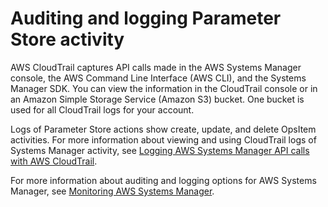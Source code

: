 # Auditing and logging Parameter Store activity<a name="parameter-store-logging-auditing"></a>

AWS CloudTrail captures API calls made in the AWS Systems Manager console, the AWS Command Line Interface \(AWS CLI\), and the Systems Manager SDK\. You can view the information in the CloudTrail console or in an Amazon Simple Storage Service \(Amazon S3\) bucket\. One bucket is used for all CloudTrail logs for your account\.

Logs of Parameter Store actions show create, update, and delete OpsItem activities\. For more information about viewing and using CloudTrail logs of Systems Manager activity, see [Logging AWS Systems Manager API calls with AWS CloudTrail](monitoring-cloudtrail-logs.md)\.

For more information about auditing and logging options for AWS Systems Manager, see [Monitoring AWS Systems Manager](monitoring.md)\.